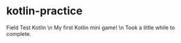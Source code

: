 # kotlin-practice
Field Test Kotlin \n
My first Kotlin mini game! \n
Took a little while to complete.
